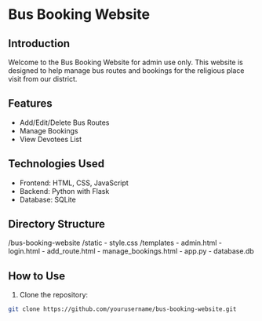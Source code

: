 # Bus Booking Website

## Introduction
Welcome to the Bus Booking Website for admin use only. This website is designed to help manage bus routes and bookings for the religious place visit from our district.

## Features
- Add/Edit/Delete Bus Routes
- Manage Bookings
- View Devotees List

## Technologies Used
- Frontend: HTML, CSS, JavaScript
- Backend: Python with Flask
- Database: SQLite

## Directory Structure
/bus-booking-website
    /static
        - style.css
    /templates
        - admin.html
        - login.html
        - add_route.html
        - manage_bookings.html
    - app.py
    - database.db
## How to Use
1. Clone the repository:
```bash
git clone https://github.com/yourusername/bus-booking-website.git
